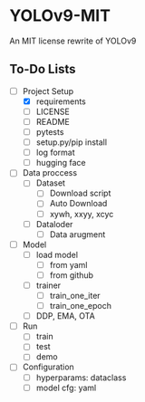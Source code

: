 # YOLOv9-MIT
An MIT license rewrite of YOLOv9

## To-Do Lists
- [ ] Project Setup
    - [X] requirements
    - [ ] LICENSE
    - [ ] README
    - [ ] pytests
    - [ ] setup.py/pip install
    - [ ] log format
    - [ ] hugging face
- [ ] Data proccess
    - [ ] Dataset
        - [ ] Download script
        - [ ] Auto Download
        - [ ] xywh, xxyy, xcyc
    - [ ] Dataloder
        - [ ] Data arugment
- [ ] Model
    - [ ] load model
        - [ ] from yaml
        - [ ] from github
    - [ ] trainer
        - [ ] train_one_iter
        - [ ] train_one_epoch
    - [ ] DDP, EMA, OTA
- [ ] Run
    - [ ] train
    - [ ] test
    - [ ] demo
- [ ] Configuration
    - [ ] hyperparams: dataclass
    - [ ] model cfg: yaml